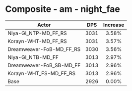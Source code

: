# Composite - am - night_fae
| Actor | DPS | Increase |
|---|:---:|:---:|
|Niya-GI_NTP-MD_FF_RS|3031|3.58%|
|Korayn-WHT-MD_FF_RS|3031|3.57%|
|Dreamweaver-FoB-MD_FF_RS|3030|3.56%|
|Niya-GI_NTB-MD_FF|3013|2.97%|
|Dreamweaver-FoB_SB-MD_FF|3013|2.96%|
|Korayn-WHT_FS-MD_FF_RS|3013|2.96%|
|Base|2926|0.00%|
